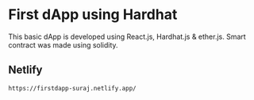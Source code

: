 # First dApp using Hardhat

This basic dApp is developed using React.js, Hardhat.js & ether.js. Smart contract was made using solidity.

## Netlify

```url
https://firstdapp-suraj.netlify.app/
```
